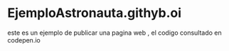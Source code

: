 # EjemploAstronauta.githyb.oi
este es un ejemplo de publicar una pagina web , el codigo  consultado en codepen.io
